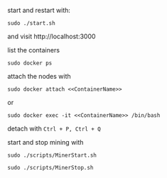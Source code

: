 start and restart with:

`sudo ./start.sh`

and visit http://localhost:3000

list the containers

`sudo docker ps`

attach the nodes with

`sudo docker attach <<ContainerName>>`

or

`sudo docker exec -it <<ContainerName>> /bin/bash`


detach with
`Ctrl + P, Ctrl + Q`



start and stop mining with

`sudo ./scripts/MinerStart.sh`

`sudo ./scripts/MinerStop.sh`

